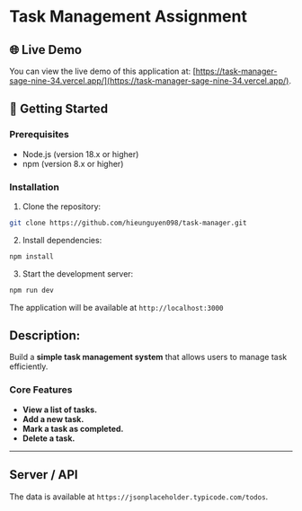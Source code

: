 # Task Management Assignment

## 🌐 Live Demo

You can view the live demo of this application at: [https://task-manager-sage-nine-34.vercel.app/](https://task-manager-sage-nine-34.vercel.app/).

## 🚀 Getting Started

### Prerequisites

- Node.js (version 18.x or higher)
- npm (version 8.x or higher)

### Installation

1. Clone the repository:
```bash
git clone https://github.com/hieunguyen098/task-manager.git
```

2. Install dependencies:
```bash
npm install
```

3. Start the development server:
```bash
npm run dev
```

The application will be available at `http://localhost:3000`

## **Description:**

Build a **simple task management system** that allows users to manage task efficiently.

### **Core Features**

- **View a list of tasks.**
- **Add a new task.**
- **Mark a task as completed.**
- **Delete a task.**

---

## Server / API

The data is available at `https://jsonplaceholder.typicode.com/todos`.
